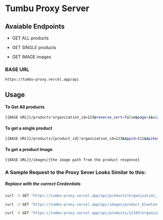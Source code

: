 # Tumbu Proxy Server

## Avaiable Endpoints

- GET ALL products
- GET SINGLE products

- GET IMAGE images

### BASE URL

```bash
https://tumbu-proxy.vercel.app/api
```

## Usage

#### To Get All products

```bash
{{BASE URL}}/products?organization_id=123&reverse_sort=false&page=1&size=10&Appid=111&Apikey=222
```

#### To get a single product

```bash
{{BASE URL}}/products/{product_id}?organization_id=123&Appid=111&Apikey=222
```

#### To get a product Image

```bash
{{BASE URL}}/images/{the image path from the product response}
```

### A Sample Request to the Proxy Sever Looks Similar to this:

##### _Replace with the correct Credentials_

```bash
curl -X GET "https://tumbu-proxy.vercel.app/api/products?organization_id=123&reverse_sort=false&page=1&size=10&Appid=111&Apikey=222"
```

```bash
curl -X GET "https://tumbu-proxy.vercel.app/api/images/product_bluetooth_headphones_8c3bae_1.jpg"
```

```bash
curl -X GET "https://tumbu-proxy.vercel.app/api/products/12345?organization_id=111&Appid=11&Apikey=11"
```
